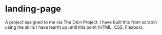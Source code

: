 # landing-page

A project assigned to me via The Odin Project. I have built this from scratch using the skills I have learnt up until this point (HTML, CSS, Flexbox).